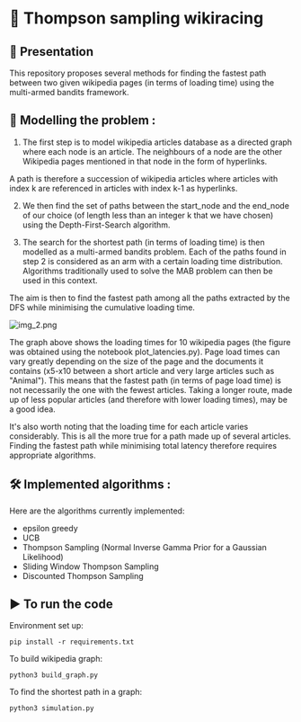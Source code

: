 # 🏁 Thompson sampling wikiracing

## 📢  Presentation
This repository proposes several methods for finding the fastest path between two given wikipedia pages (in terms of loading time) using the multi-armed bandits framework. 


## 📝 Modelling the problem :

1) The first step is to model wikipedia articles database as a directed graph where each node is an article. The neighbours of a node are the other Wikipedia pages mentioned in that node in the form of hyperlinks. 

A path is therefore a succession of wikipedia articles where articles with index k are referenced in articles with index k-1 as hyperlinks.

2) We then find the set of paths between the start_node and the end_node of our choice (of length less than an integer k that we have chosen) using the Depth-First-Search algorithm.


3) The search for the shortest path (in terms of loading time) is then modelled as a multi-armed bandits problem. Each of the paths found in step 2 is considered as an arm with a certain loading time distribution. Algorithms traditionally used to solve the MAB problem can then be used in this context.

The aim is then to find the fastest path among all the paths extracted by the DFS while minimising the cumulative loading time. 


![img_2.png](fig/loading_times.png)

The graph above shows the loading times for 10 wikipedia pages (the figure was obtained using the notebook plot_latencies.py).
Page load times can vary greatly depending on the size of the page and the documents it contains (x5-x10 between a short article and very large articles such as "Animal"). This means that the fastest path (in terms of page load time) is not necessarily the one with the fewest articles. Taking a longer route, made up of less popular articles (and therefore with lower loading times), may be a good idea.

It's also worth noting that the loading time for each article varies considerably. This is all the more true for a path made up of several articles. Finding the fastest path while minimising total latency therefore requires appropriate algorithms.

## 🛠️ Implemented algorithms : 
Here are the algorithms currently implemented:
- epsilon greedy
- UCB 
- Thompson Sampling (Normal Inverse Gamma Prior for a Gaussian Likelihood)
- Sliding Window Thompson Sampling
- Discounted Thompson Sampling 


## ▶️ To run the code
Environment set up: 
```shell
pip install -r requirements.txt
```

To build wikipedia graph:
```shell
python3 build_graph.py
```

To find the shortest path in a graph:
```shell
python3 simulation.py 
```



